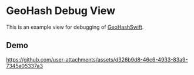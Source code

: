 # GeoHash Debug View

This is an example view for debugging of [GeoHashSwift](https://github.com/fummicc1/GeoHashSwift).

## Demo

https://github.com/user-attachments/assets/d326b9d8-46c6-4933-83a9-7345a05337a3


